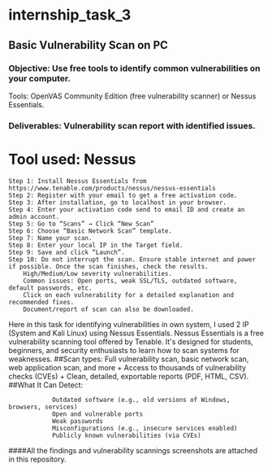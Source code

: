 # internship_task_3
## Basic Vulnerability Scan on PC

### Objective: Use free tools to identify common vulnerabilities on your computer.
Tools: OpenVAS Community Edition (free vulnerability scanner) or Nessus Essentials.
### Deliverables: Vulnerability scan report with identified issues.    

# Tool used: Nessus 

    Step 1: Install Nessus Essentials from https://www.tenable.com/products/nessus/nessus-essentials 
    Step 2: Register with your email to get a free activation code.
    Step 3: After installation, go to localhost in your browser.
    Step 4: Enter your activation code send to email ID and create an admin account.
    Step 5: Go to “Scans” → Click “New Scan”
    Step 6: Choose “Basic Network Scan” template.
    Step 7: Name your scan.
    Step 8: Enter your local IP in the Target field.
    Step 9: Save and click “Launch”.
    Step 10: Do not interrupt the scan. Ensure stable internet and power if possible. Once the scan finishes, check the results.
        High/Medium/Low severity vulnerabilities.
        Common issues: Open ports, weak SSL/TLS, outdated software, default passwords, etc.
        Click on each vulnerability for a detailed explanation and recommended fixes.
        Document/report of scan can also be downloaded.

  Here in this task for identifying vulnerabilities in own system, I used 2 IP (System and Kali Linux) using Nessus Essentials.
  Nessus Essentials is a free vulnerability scanning tool offered by Tenable. It's designed for students, beginners, and security enthusiasts to learn how to scan systems for weaknesses. 
  ##Scan types: 	Full vulnerability scan, basic network scan, web application scan, and more + Access to thousands of vulnerability checks (CVEs) + 	Clean, detailed, exportable reports (PDF, HTML, CSV).
  ##What It Can Detect:
  
                Outdated software (e.g., old versions of Windows, browsers, services)
                Open and vulnerable ports
                Weak passwords
                Misconfigurations (e.g., insecure services enabled)
                Publicly known vulnerabilities (via CVEs)

####All the findings and vulnerability scannings screenshots are attached in this repository.
 
